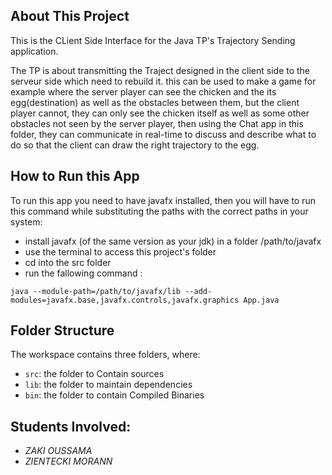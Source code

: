 ## About This Project

This is the CLient Side Interface for the Java TP's Trajectory Sending application.

The TP is about transmitting the Traject designed in the client side to the serveur side which need to rebuild it.
this can be used to make a game for example where the server player can see the chicken and the its egg(destination) as well as the obstacles between them, but the client player cannot, they can only see the chicken itself as well as some other obstacles not seen by the server player, then using the Chat app in this folder, they can communicate in real-time to discuss and describe what to do so that the client can draw the right trajectory to the egg.

## How to Run this App

To run this app you need to have javafx installed, then you will have to run this command while substituting the paths with the correct paths in your system:

- install javafx (of the same version as your jdk) in a folder /path/to/javafx
- use the terminal to access this project's folder
- cd into the src folder
- run the fallowing command :<br>
```
java --module-path=/path/to/javafx/lib --add-modules=javafx.base,javafx.controls,javafx.graphics App.java
```

## Folder Structure

The workspace contains three folders, where:

- `src`: the folder to Contain sources
- `lib`: the folder to maintain dependencies
- `bin`: the folder to contain Compiled Binaries

## Students Involved:

-   *ZAKI OUSSAMA*
-   *ZIENTECKI MORANN*
